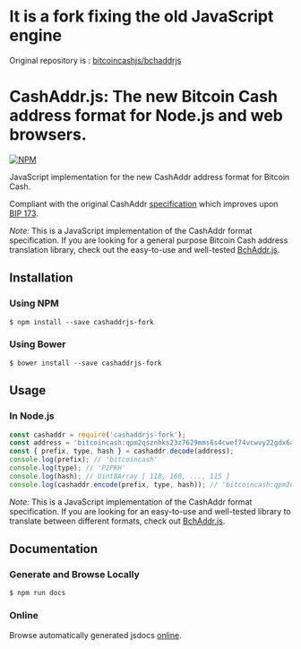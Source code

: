 # It is a fork fixing the old JavaScript engine
Original repository is : [bitcoincashjs/bchaddrjs](https://github.com/bitcoincashjs/bchaddrjs)

# CashAddr.js: The new Bitcoin Cash address format for Node.js and web browsers.

[![NPM](https://nodei.co/npm/cashaddrjs-fork.png?downloads=true)](https://nodei.co/npm/cashaddrjs-fork/)

JavaScript implementation for the new CashAddr address format for Bitcoin Cash.

Compliant with the original CashAddr [specification](https://github.com/Bitcoin-UAHF/spec/blob/master/cashaddr.md) which improves upon [BIP 173](https://github.com/bitcoin/bips/blob/master/bip-0173.mediawiki).

*Note:* This is a JavaScript implementation of the CashAddr format specification. If you are looking for a general purpose Bitcoin Cash address translation library, check out the easy-to-use and well-tested [BchAddr.js](https://github.com/jbdtky/bchaddrjs).

## Installation

### Using NPM

```bsh
$ npm install --save cashaddrjs-fork
```

### Using Bower

```bsh
$ bower install --save cashaddrjs-fork
```

## Usage

### In Node.js

```javascript
const cashaddr = require('cashaddrjs-fork');
const address = 'bitcoincash:qpm2qsznhks23z7629mms6s4cwef74vcwvy22gdx6a';
const { prefix, type, hash } = cashaddr.decode(address);
console.log(prefix); // 'bitcoincash'
console.log(type); // 'P2PKH'
console.log(hash); // Uint8Array [ 118, 160, ..., 115 ]
console.log(cashaddr.encode(prefix, type, hash)); // 'bitcoincash:qpm2qsznhks23z7629mms6s4cwef74vcwvy22gdx6a'
```

*Note:* This is a JavaScript implementation of the CashAddr format specification. If you are looking for an easy-to-use and well-tested library to translate between different formats, check out [BchAddr.js](https://github.com/jbdtky/bchaddrjs).

## Documentation

### Generate and Browse Locally

```bsh
$ npm run docs
```

### Online

Browse automatically generated jsdocs [online](https://cdn.rawgit.com/jbdtky/cashaddrjs/master/docs/index.html).
